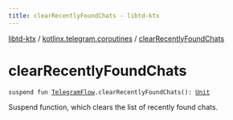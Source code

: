 ```yaml
---
title: clearRecentlyFoundChats - libtd-ktx
---
```


[libtd-ktx](../index.html) / [kotlinx.telegram.coroutines](index.html) / [clearRecentlyFoundChats](./clear-recently-found-chats.html)

# clearRecentlyFoundChats

`suspend fun `[`TelegramFlow`](../kotlinx.telegram.core/-telegram-flow/index.html)`.clearRecentlyFoundChats(): `[`Unit`](https://kotlinlang.org/api/latest/jvm/stdlib/kotlin/-unit/index.html)

Suspend function, which clears the list of recently found chats.

